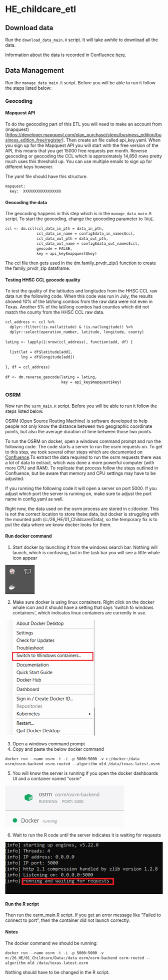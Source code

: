 # HE_childcare_etl

## Download data

Run the `download_data_main.R` script. It will take awhile to download all the data.

Information about the data is recorded in Confluence [here](https://tpldocs.rice.edu/display/HEC/Data+v2.0).

## Data Management

Run the `manage_data_main.R` script. Before you will be able to run it follow the steps listed below:

### Geocoding

#### Mapquest API

To do the geocoding part of this ETL you will need to make an account from (mapquest)[https://developer.mapquest.com/plan_purchase/steps/business_edition/business_edition_free/register]. Then create an file called api_key.yaml. When you sign up for the Mapquest API you will start with the free version of the API, this means that you get 15000 free requests per month. Reverse geocoding or geocoding the CCL which is approximately 14,850 rows pretty much uses this threshold up. You can use multiple emails to sign up for different keys however.

The yaml file should have this structure.

```
mapquest:
  key: 	XXXXXXXXXXXXXXXXX  

```

#### Geocoding the data

The geocoding happens in this step which is in the `manage_data_main.R` script. To start the geocoding, change the geocoding parameter to `TRUE`.

```{r}
ccl <- dm.ccl(ccl_data_in_pth = data_in_pth,
              ccl_data_in_name = config$data_in_names$ccl,
              ccl_data_out_pth = data_out_pth,
              ccl_data_out_name = config$data_out_names$ccl,
              geocode = FALSE,
              key = api_key$mapquest$key)
```

The ccl file then gets used in the dm.family_prvdr_zip() function to create the family_prvdr_zip dataframe.

#### Testing HHSC CCL geocode quality

To test the quality of the latitudes and longitudes from the HHSC CCL raw data run the following code. When this code was run in July, the results showed 10% of the lat/long combos from the raw data were not even in Texas. Another 5% of the lat/long combos had counties which did not match the county from the HHSC CCL raw data.

```
ccl_address <- ccl %>%
  dplyr::filter(!is.na(latitude) & !is.na(longitude)) %>%
  dplyr::select(operation_number, latitude, longitude, county)

latLng <- lapply(1:nrow(ccl_address), function(add, df) {
  
  list(lat = df$latitude[add],
       lng = df$longitude[add])

}, df = ccl_address)

df <- dm.reverse_geocode(latLng = latLng,
                         key = api_key$mapquest$key)
```

### OSRM

Now run the `osrm_main.R` script. Before you will be able to run it follow the steps listed below.

OSRM (Open Source Routing Machine) is software developed to help people not only know the distance between two geographic coordinate points, but also the average duration of time between those two points.

To run the OSRM on docker, open a windows command prompt and run the following code. The code starts a server to run the osrm requests on. To get to this step, we took several other steps which are documented on [Confluence](https://tpldocs.rice.edu/display/HEC/OSRM).To extract the data required to run the osrm requests there was a lot of data to extract, which was done a more powerful computer (with more CPU and RAM). To replicate that process follow the steps outlined in Confluence, but be aware that memory and CPU settings may have to be adjusted.

If you running the following code it will open a server on port 5000. If you adjust which port the server is running on, make sure to adjust the port name in config.yaml as well.

Right now, the data used on the osrm process are stored in c:/docker. This is not the correct location to store these data, but docker is struggling with the mounted path (c:/26_HE/01_Childcare/Data), so the temporary fix is to put the data where we know docker looks for them.

#### Run docker command

1. Start docker by launching it from the windows search bar. Nothing will launch, which is confusing, but in the task bar you will see a little whale icon appear

![launch_docker](./images/docker_icon.png)

2. Make sure docker is using linux containers. Right click on the docker whale icon and it should have a setting that says 'switch to windows containers', which indicates linux containers are currently in use.

![container](./images/container_type.png)

3. Open a windows command prompt
4. Copy and paste the below docker command

```
docker run --name osrm -t -i -p 5000:5000 -v c:/docker:/data osrm/osrm-backend osrm-routed --algorithm mld /data/texas-latest.osrm
```

5. You will know the server is running if you open the docker dashboards UI and a container named "osrm"

![osrm](./images/osrm_running.png)

6. Wait to run the R code until the server indicates it is waiting for requests

![requests](./images/port_running.png)

#### Run the R script

Then run the osrm_main.R script. If you get an error message like "Failed to connect to port", then the container did not launch correctly.

#### Notes

The docker command we should be running:
```
docker run --name osrm -t -i -p 5000:5000 -v m:/26_HE/01_Childcare/Data:/data osrm/osrm-backend osrm-routed --algorithm mld /data/texas-latest.osrm
```

Nothing should have to be changed in the R script.

